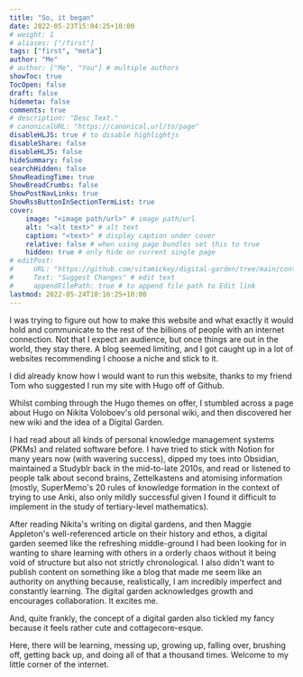 ```yaml
---
title: "So, it began"
date: 2022-05-23T15:04:25+10:00
# weight: 1
# aliases: ["/first"]
tags: ["first", "meta"]
author: "Me"
# author: ["Me", "You"] # multiple authors
showToc: true
TocOpen: false
draft: false
hidemeta: false
comments: true
# description: "Desc Text."
# canonicalURL: "https://canonical.url/to/page"
disableHLJS: true # to disable highlightjs
disableShare: false
disableHLJS: false
hideSummary: false
searchHidden: false
ShowReadingTime: true
ShowBreadCrumbs: false
ShowPostNavLinks: true
ShowRssButtonInSectionTermList: true
cover:
    image: "<image path/url>" # image path/url
    alt: "<alt text>" # alt text
    caption: "<text>" # display caption under cover
    relative: false # when using page bundles set this to true
    hidden: true # only hide on current single page
# editPost:
#     URL: "https://github.com/vitamickey/digital-garden/tree/main/content"
#     Text: "Suggest Changes" # edit text
#     appendFilePath: true # to append file path to Edit link
lastmod: 2022-05-24T10:16:25+10:00
---
```


I was trying to figure out how to make this website and what exactly it would hold and communicate to the rest of the billions of people with an internet connection. Not that I expect an audience, but once things are out in the world, they stay there. A blog seemed limiting, and I got caught up in a lot of websites recommending I choose a niche and stick to it. 

I did already know how I would want to run this website, thanks to my friend Tom who suggested I run my site with Hugo off of Github. 

Whilst combing through the Hugo themes on offer, I stumbled across a page about Hugo on Nikita Voloboev's old personal wiki, and then discovered her new wiki and the idea of a Digital Garden. 

I had read about all kinds of personal knowledge management systems (PKMs) and related software before. I have tried to stick with Notion for many years now (with wavering success), dipped my toes into Obsidian, maintained a Studyblr back in the mid-to-late 2010s, and read or listened to people talk about second brains, Zettelkastens and atomising information (mostly, SuperMemo's 20 rules of knowledge formation in the context of trying to use Anki, also only mildly successful given I found it difficult to implement in the study of tertiary-level mathematics). 

After reading Nikita's writing on digital gardens, and then Maggie Appleton's well-referenced article on their history and ethos, a digital garden seemed like the refreshing middle-ground I had been looking for in wanting to share learning with others in a orderly chaos without it being void of structure but also not strictly chronological. I also didn't want to publish content on something like a blog that made me seem like an authority on anything because, realistically, I am incredibly imperfect and constantly learning. The digital garden acknowledges growth and encourages collaboration. It excites me. 

And, quite frankly, the concept of a digital garden also tickled my fancy because it feels rather cute and cottagecore-esque. 

Here, there will be learning, messing up, growing up, falling over, brushing off, getting back up, and doing all of that a thousand times. Welcome to my little corner of the internet. 